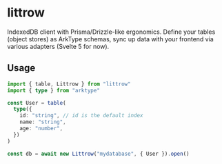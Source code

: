# littrow

IndexedDB client with Prisma/Drizzle-like ergonomics. Define your tables (object stores) as ArkType schemas, sync up data with your frontend via various adapters (Svelte 5 for now).

## Usage

```ts
import { table, Littrow } from "littrow"
import { type } from "arktype"

const User = table(
  type({
    id: "string", // id is the default index
    name: "string",
    age: "number",
  })
)

const db = await new Littrow("mydatabase", { User }).open()
```
